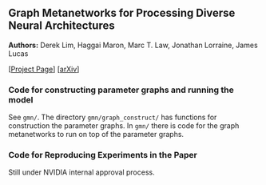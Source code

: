 ## Graph Metanetworks for Processing Diverse Neural Architectures
**Authors:**  Derek Lim, Haggai Maron, Marc T. Law, Jonathan Lorraine, James Lucas

[[Project Page](https://research.nvidia.com/labs/toronto-ai/GMN/)] [[arXiv](https://arxiv.org/abs/2312.04501)]

### Code for constructing parameter graphs and running the model

See `gmn/`. The directory `gmn/graph_construct/` has functions for construction the parameter graphs. In `gmn/` there is code for the graph metanetworks to run on top of the parameter graphs.


### Code for Reproducing Experiments in the Paper

Still under NVIDIA internal approval process.
